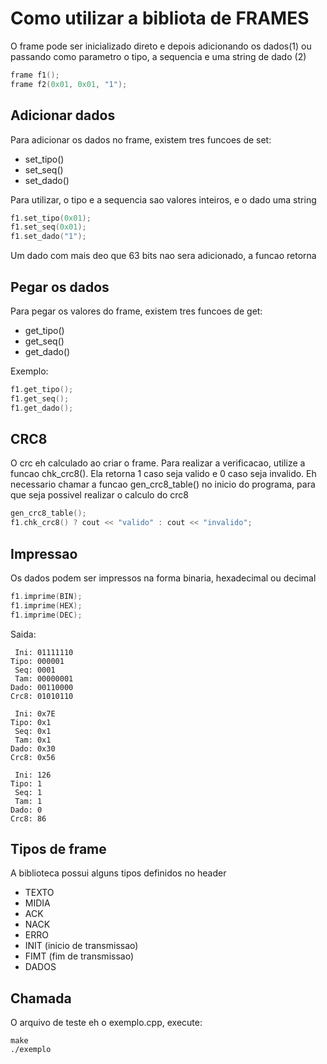 # Como utilizar a bibliota de FRAMES

O frame pode ser inicializado direto e depois adicionando os dados(1) 
ou passando como parametro o tipo, a sequencia e uma string de dado (2)

```cpp
frame f1();
frame f2(0x01, 0x01, "1");

```

## Adicionar dados

Para adicionar os dados no frame, existem tres funcoes de set: 

- set\_tipo()
- set\_seq()
- set\_dado()

Para utilizar, o tipo e a sequencia sao valores inteiros, e o dado uma string

```cpp
f1.set_tipo(0x01);
f1.set_seq(0x01);
f1.set_dado("1");

```
Um dado com mais deo que 63 bits nao sera adicionado, a funcao retorna

## Pegar os dados

Para pegar os valores do frame, existem tres funcoes de get:

- get\_tipo()
- get\_seq()
- get\_dado()

Exemplo:

```cpp
f1.get_tipo();
f1.get_seq();
f1.get_dado();

```

## CRC8

O crc eh calculado ao criar o frame. Para realizar a verificacao, utilize a 
funcao chk\_crc8(). Ela retorna 1 caso seja valido e 0 caso seja invalido.
Eh necessario chamar a funcao gen\_crc8\_table() no inicio do programa, para
que seja possivel realizar o calculo do crc8

```cpp
gen_crc8_table();
f1.chk_crc8() ? cout << "valido" : cout << "invalido";
```

## Impressao

Os dados podem ser impressos na forma binaria, hexadecimal ou decimal

```cpp
f1.imprime(BIN);
f1.imprime(HEX);
f1.imprime(DEC);
```

Saida:

```
 Ini: 01111110
Tipo: 000001
 Seq: 0001
 Tam: 00000001
Dado: 00110000
Crc8: 01010110

 Ini: 0x7E
Tipo: 0x1
 Seq: 0x1
 Tam: 0x1
Dado: 0x30
Crc8: 0x56

 Ini: 126
Tipo: 1
 Seq: 1
 Tam: 1
Dado: 0
Crc8: 86
```

## Tipos de frame
A biblioteca possui alguns tipos definidos no header

- TEXTO
- MIDIA
- ACK
- NACK
- ERRO
- INIT (inicio de transmissao)
- FIMT (fim de transmissao)
- DADOS

## Chamada
O arquivo de teste eh o exemplo.cpp, execute:

```
make
./exemplo
```
